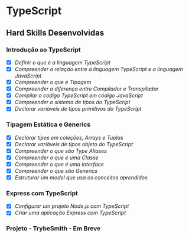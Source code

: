 # TypeScript

## Hard Skills Desenvolvidas

### Introdução ao TypeScript

- [X] _Definir o que é a linguagem TypeScript_
- [X] _Compreender a relação entre a linguagem TypeScript e a linguagem JavaScript_
- [X] _Compreender o que é Tipagem_
- [X] _Compreender a diferença entre Compilador e Transpilador_
- [X] _Compilar o código TypeScript em código JavaScript_
- [X] _Compreender o sistema de tipos do TypeScript_
- [X] _Declarar variáveis de tipos primitivos do TypeScript_

### Tipagem Estática e Generics

- [X] _Declarar tipos em coleções, Arrays e Tuplas_
- [X] _Declarar variáveis de tipos objeto do TypeScript_
- [X] _Compreender o que são Type Aliases_
- [X] _Compreender o que é uma Classe_
- [X] _Compreender o que é uma Interface_
- [X] _Compreender o que são Generics_
- [X] _Estruturar um model que usa os conceitos aprendidos_

### Express com TypeScript

- [X] _Configurar um projeto Node.js com TypeScript_
- [X] _Criar uma aplicação Express com TypeScript_

### Projeto - TrybeSmith - Em Breve
